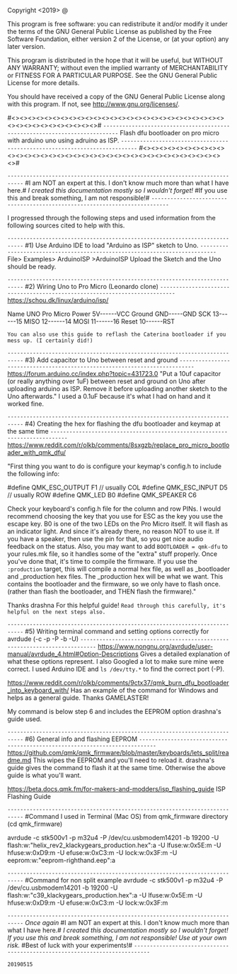 Copyright <2019> <James Smith> @<klackygears>

This program is free software: you can redistribute it and/or modify
it under the terms of the GNU General Public License as published by
the Free Software Foundation, either version 2 of the License, or
(at your option) any later version.

This program is distributed in the hope that it will be useful,
but WITHOUT ANY WARRANTY; without even the implied warranty of
MERCHANTABILITY or FITNESS FOR A PARTICULAR PURPOSE.  See the
GNU General Public License for more details.

You should have received a copy of the GNU General Public License
along with this program.  If not, see <http://www.gnu.org/licenses/>.




#<><><><><><><><><><><><><><><><><><><><><><><><><><><><><><><><><><><><><>#
`---------------------------------------------------------------------------`
Flash dfu bootloader on pro micro with arduino uno using adruino as ISP.
`---------------------------------------------------------------------------`
#<><><><><><><><><><><><><><><><><><><><><><><><><><><><><><><><><><><><><>#


`---------------------------------------------------------------------------`
#I am NOT an expert at this. I don't know much more than what I have here.#
*I created this documentation mostly so I wouldn't forget!*
#If you use this and break something, I am not responsible!#
`---------------------------------------------------------------------------`


I progressed through the following steps and used information from the following sources cited to help with this.


`---------------------------------------------------------------------------`
#1) Use Arduino IDE to load "Arduino as ISP" sketch to Uno.
`---------------------------------------------------------------------------`
File> Examples> ArduinoISP >ArduinoISP
Upload the Sketch and the Uno should be ready.


`---------------------------------------------------------------------------`
#2) Wiring Uno to Pro Micro (Leonardo clone)
`---------------------------------------------------------------------------`
https://schou.dk/linux/arduino/isp/

  Name    UNO     Pro Micro
  Power	  5V------VCC
  Ground  GND-----GND
  SCK	  13------15
  MISO	  12------14
  MOSI	  11------16
  Reset	  10------RST

`You can also use this guide to reflash the Caterina bootloader if you mess up. (I certainly did!)`


`---------------------------------------------------------------------------`
#3) Add capacitor to Uno between reset and ground
`---------------------------------------------------------------------------`
https://forum.arduino.cc/index.php?topic=431723.0
"Put a 10uf capacitor (or really anything over 1uF) between reset and ground on Uno after uploading arduino as ISP. Remove it before uploading another sketch to the Uno afterwards."
I used a 0.1uF because it's what I had on hand and it worked fine.


`---------------------------------------------------------------------------`
#4) Creating the hex for flashing the dfu bootloader and keymap at the same time
`---------------------------------------------------------------------------`
https://www.reddit.com/r/olkb/comments/8sxgzb/replace_pro_micro_bootloader_with_qmk_dfu/

   "First thing you want to do is configure your keymap's config.h to include the following info:
      
   #define QMK_ESC_OUTPUT F1 // usually COL
   #define QMK_ESC_INPUT D5 // usually ROW
   #define QMK_LED B0
   #define QMK_SPEAKER C6
      
   Check your keyboard's config.h file for the column and row PINs. I would recommend choosing the key that you use for ESC as the key you use the escape key.
   B0 is one of the two LEDs on the Pro Micro itself. It will flash as an indicator light. And since it's already there, no reason NOT to use it.
   If you have a speaker, then use the pin for that, so you get nice audio feedback on the status.
   Also, you may want to add `BOOTLOADER = qmk-dfu` to your rules.mk file, so it handles some of the "extra" stuff properly.
   Once you've done that, it's time to compile the firmware. If you use the `:production` target, this will compile a normal hex file, as well as _bootloader and _production hex
   files. The _production hex will be what we want. This contains the bootloader and the firmware,
   so we only have to flash once. (rather than flash the bootloader, and THEN flash the firmware)."

Thanks drashna For this helpful guide! `Read through this carefully, it's helpful on the next steps also.`


`---------------------------------------------------------------------------`
#5) Writing terminal command and setting options correctly for avrdude (-c -p -P -b -U)
`---------------------------------------------------------------------------`
https://www.nongnu.org/avrdude/user-manual/avrdude_4.html#Option-Descriptions
Gives a detailed explanation of what these options represent. I also Googled a lot to make sure mine were correct. I used Arduino IDE and `ls /dev/tty.*` to find the correct port (-P).

https://www.reddit.com/r/olkb/comments/9ctx37/qmk_burn_dfu_bootloader_into_keyboard_with/
Has an example of the command for Windows and helps as a general guide.
Thanks GAMELASTER!

My command is below step 6 and includes the EEPROM option drashna's guide used.


`---------------------------------------------------------------------------`
#6) General info and flashing EEPROM
`---------------------------------------------------------------------------`
https://github.com/qmk/qmk_firmware/blob/master/keyboards/lets_split/readme.md
This wipes the EEPROM and you'll need to reload it. drashna's guide gives the command to flash it at the same time. Otherwise the above guide is what you'll want.

https://beta.docs.qmk.fm/for-makers-and-modders/isp_flashing_guide
ISP Flashing Guide



`---------------------------------------------------------------------------`
#Command I used in Terminal (Mac OS) from qmk_firmware directory (cd qmk_firmware)

avrdude -c stk500v1 -p m32u4 -P /dev/cu.usbmodem14201 -b 19200 -U flash:w:"helix_rev2_klackygears_production.hex":a -U lfuse:w:0x5E:m -U hfuse:w:0xD9:m -U efuse:w:0xC3:m -U lock:w:0x3F:m -U eeprom:w:"eeprom-righthand.eep":a

`---------------------------------------------------------------------------`
#Command for non split example
avrdude -c stk500v1 -p m32u4 -P /dev/cu.usbmodem14201 -b 19200 -U flash:w:"c39_klackygears_production.hex":a -U lfuse:w:0x5E:m -U hfuse:w:0xD9:m -U efuse:w:0xC3:m -U lock:w:0x3F:m



`---------------------------------------------------------------------------`
*Once again*
#I am NOT an expert at this. I don't know much more than what I have here.#
*I created this documentation mostly so I wouldn't forget!*
*If you use this and break something, I am not responsible!*
*Use at your own risk.*
#Best of luck with your experiments!#
`---------------------------------------------------------------------------`

`20190515`
